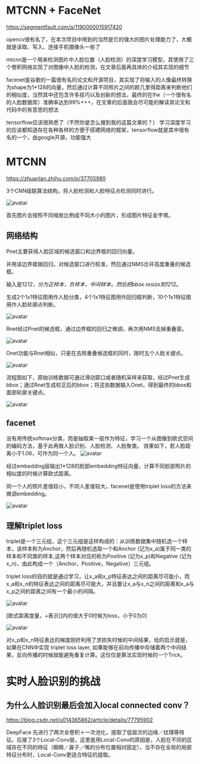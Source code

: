 MTCNN + FaceNet
============

https://segmentfault.com/a/1190000015917420

opencv很有名了，在本次项目中用到的当然是它的强大的图片处理能力了，大概就是读取、写入、连接手机摄像头一些了

mtcnn是一个用来检测图片中人脸位置（人脸检测）的深度学习模型，其使用了三个卷积网络实现了对图像中人脸的检测，在文章后面再具体的介绍其实现的细节

facenet是谷歌的一篇很有名的论文和开源项目，其实现了将输入的人像最终转换为shape为1*128的向量，然后通过计算不同照片之间的欧几里得距离来判断他们的相似度，当然其中还包含许多技巧以及创新的想法，最终的在lfw（一个很有名的人脸数据库）准确率达到99%+++，在文章的后面我会尽可能的解读其论文和代码中的有意思的想法

tensorflow应该很熟悉了（不然你是怎么搜到我的这篇文章的？） 学习深度学习的应该都知道存在各种各样的方便于搭建网络的框架，tensorflow就是其中很有名的一个，由google开源，功能强大

# MTCNN

https://zhuanlan.zhihu.com/p/37705980

3个CNN级联算法结构，将人脸检测和人脸特征点检测同时进行。

![avatar](media/mtcnn.png)

首先图片会按照不同缩放比例成不同大小的图片，形成图片特征金字塔。

## 网络结构

Pnet主要获得人脸区域的候选窗口和边界框的回归向量。

并用该边界框做回归，对候选窗口进行校准，然后通过NMS合并高度重叠的候选框。

输入是12*12，分为正样本，负样本，中间样本。然后把bbox resize到12*12。

生成2个1x1特征图用作人脸分类，4个1x1特征图用作回归框判断，10个1x1特征图用作人脸轮廓点判断。

![avatar](media/pnet.jpg)

Rnet经过Pnet的候选框，通过边界框的回归之微调，再次用NMS去掉重叠窗。

![avatar](media/rnet.jpg)

Onet功能与Rnet相似，只是在去除重叠候选框的同时，限时五个人脸关键点。

![avatar](media/onet.jpg)

流程图如下，原始训练数据可通过滑动窗口或者随机采样来获取，经过Pnet生成bbox；通过Rnet生成校正后的bbox；将这些数据输入Onet，得到最终的bbox和面部轮廓关键点。

![avatar](media/mtcnn.jpg)

facenet
-------

没有用传统softmax分类，而是抽取某一层作为特征，学习一个从图像到欧式空间的编码方法，基于此再做人脸识别、人脸检测、人脸聚类。
效果如下，若人脸距离小于1.06，可作为同一个人。
![avatar](media/facenetdemo.png)

经过embedding层输出1*128的脸部embedding特征向量，计算不同脸部照片的相似度的时候计算欧式距离。

同一个人的照片差值较小，不同人差值较大，facenet是使用triplet loss的方法来微调embedding。

![avatar](media/round.jpg)

理解triplet loss
---------------

triplet是一个三元组，这个三元组是这样构成的：从训练数据集中随机选一个样本，该样本称为Anchor，然后再随机选取一个和Anchor (记为x_a)属于同一类的样本和不同类的样本,这两个样本对应的称为Positive (记为x_p)和Negative (记为x_n)，由此构成一个（Anchor，Positive，Negative）三元组。

triplet loss的目的就是通过学习，让x_a和x_p特征表达之间的距离尽可能小，而x_a和x_n的特征表达之间的距离尽可能大，并且要让x_a与x_n之间的距离和x_a与x_p之间的距离之间有一个最小的间隔。

![avatar](media/tripletloss.png)

[欧式距离度量，+表示[]内的值大于0时候为loss，小于0为0]

![avatar](media/tripletloss2.png)

对x_p和x_n特征表达的梯度刚好利用了求损失时候的中间结果，给的启示就是，如果在CNN中实现 triplet loss layer, 如果能够在前向传播中存储着两个中间结果，反向传播的时候就能避免重复计算。这仅仅是算法实现时候的一个Trick。

# 实时人脸识别的挑战

## 为什么人脸识别最后会加入local connected conv？

<https://blog.csdn.net/u014365862/article/details/77795902>



DeepFace 先进行了两次全卷积＋一次池化，提取了低层次的边缘／纹理等特征。后接了3个Local-Conv层，这里是用Local-Conv的原因是，人脸在不同的区域存在不同的特征（眼睛／鼻子／嘴的分布位置相对固定），当不存在全局的局部特征分布时，Local-Conv更适合特征的提取。


